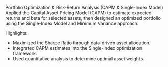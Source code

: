 Portfolio Optimization & Risk-Return Analysis (CAPM & Single-Index Model)
Applied the Capital Asset Pricing Model (CAPM) to estimate expected returns and beta for selected assets, then designed an optimized portfolio using the Single-Index Model and Minimum Variance approach.

Highlights:
- Maximized the Sharpe Ratio through data-driven asset allocation.
- Integrated CAPM estimates into the Single-Index optimization framework.
- Used quantitative analysis to determine optimal asset weights.
